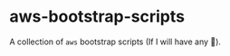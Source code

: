 # aws-bootstrap-scripts

A collection of `aws` bootstrap scripts (If I will have any :vulcan_salute:).
